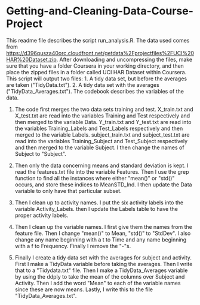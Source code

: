 # Getting-and-Cleaning-Data-Course-Project
This readme file describes the script run_analysis.R.
The data used comes from https://d396qusza40orc.cloudfront.net/getdata%2Fprojectfiles%2FUCI%20HAR%20Dataset.zip.
After downloading and uncompressing the files, make sure that you have a folder Coursera in your working directory, and then place the zipped files in a folder called UCI HAR Dataset within Coursera.
This script will output two files: 1. A tidy data set, but before the averages are taken ("TidyData.txt"). 2. A tidy data set with the averages ("TidyData_Averages.txt").
The codebook describes the variables of the data.

1. The code first merges the two data sets training and test.
X_train.txt and X_test.txt are read into the variables Training and Test respectively and then merged to the variable Data.
Y_train.txt and Y_test.txt are read into the variables Training_Labels and Test_Labels respectively and then merged to the variable Labels.
subject_train.txt and subject_test.txt are read into the variables Training_Subject and Test_Subject respectively and then merged to the variable Subject. I then change the names of Subject to "Subject".

2. Then only the data concerning means and standard deviation is kept. 
I read the features.txt file into the variable Features.
Then I use the grep function to find all the instances where either "mean()" or "std()" occurs, and store these indices to MeanSTD_Ind. I then update the Data variable to only have that particular subset.

3. Then I clean up to activity names.
I put the six activity labels into the variable Activity_Labels. then I update the Labels table to have the proper activity labels.

4. Then I clean up the variable names.
I first give them the names from the feature file. Then I change "mean()" to Mean, "std()" to "StdDev". I also change any name beginning with a t to Time and any name beginning with a f to Frequency. Finally I remove the "-"s. 

5. Finally I create a tidy data set with the averages for subject and activity.
First I make a TidyData variable before taking the averages. Then I write that to a "Tidydata.txt" file. Then I make a TidyData_Averages variable by using the ddply to take the mean of the columns over Subject and Activity. Then I add the word "Mean" to each of the variable names since these are now means. Lastly, I write this to the file "TidyData_Averages.txt".
